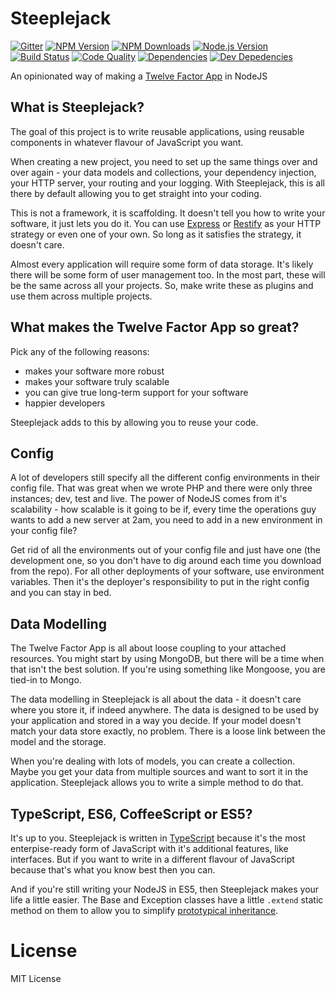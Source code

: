 # Steeplejack

[![Gitter][gitter-image]][gitter-url]
[![NPM Version][npm-image]][npm-url]
[![NPM Downloads][downloads-image]][downloads-url]
[![Node.js Version][node-version-image]][node-version-url]
[![Build Status][travis-image]][travis-url]
[![Code Quality][quality-image]][quality-url]
[![Dependencies][dependencies-image]][dependencies-url]
[![Dev Depedencies][dev-dependencies-image]][dev-dependencies-url]

An opinionated way of making a [Twelve Factor App](http://12factor.net) in NodeJS

## What is Steeplejack?

The goal of this project is to write reusable applications, using reusable components in whatever flavour of JavaScript
you want.

When creating a new project, you need to set up the same things over and over again - your data models and collections,
your dependency injection, your HTTP server, your routing and your logging. With Steeplejack, this is all there by
default allowing you to get straight into your coding.

This is not a framework, it is scaffolding. It doesn't tell you how to write your software, it just lets you do it. You
can use [Express](http://expressjs.com) or [Restify](http://restify.com) as your HTTP strategy or even one of your own.
So long as it satisfies the strategy, it doesn't care.

Almost every application will require some form of data storage. It's likely there will be some form of user management
too. In the most part, these will be the same across all your projects. So, make write these as plugins and use them
across multiple projects.

## What makes the Twelve Factor App so great?

Pick any of the following reasons:

 - makes your software more robust
 - makes your software truly scalable
 - you can give true long-term support for your software
 - happier developers

Steeplejack adds to this by allowing you to reuse your code.

## Config

A lot of developers still specify all the different config environments in their config file. That was great when we
wrote PHP and there were only three instances; dev, test and live. The power of NodeJS comes from it's scalability - how
scalable is it going to be if, every time the operations guy wants to add a new server at 2am, you need to add in a new
environment in your config file?

Get rid of all the environments out of your config file and just have one (the development one, so you don't have to dig
around each time you download from the repo). For all other deployments of your software, use environment variables.
Then it's the deployer's responsibility to put in the right config and you can stay in bed.

## Data Modelling

The Twelve Factor App is all about loose coupling to your attached resources. You might start by using MongoDB, but
there will be a time when that isn't the best solution. If you're using something like Mongoose, you are tied-in to
Mongo.

The data modelling in Steeplejack is all about the data - it doesn't care where you store it, if indeed anywhere. The
data is designed to be used by your application and stored in a way you decide. If your model doesn't match your data
store exactly, no problem. There is a loose link between the model and the storage.

When you're dealing with lots of models, you can create a collection. Maybe you get your data from multiple sources
and want to sort it in the application. Steeplejack allows you to write a simple method to do that.

## TypeScript, ES6, CoffeeScript or ES5?

It's up to you. Steeplejack is written in [TypeScript](http://typescriptlang.org) because it's the most enterpise-ready
form of JavaScript with it's additional features, like interfaces. But if you want to write in a different flavour of
JavaScript because that's what you know best then you can.

And if you're still writing your NodeJS in ES5, then Steeplejack makes your life a little easier. The Base and Exception
classes have a little `.extend` static method on them to allow you to simplify
[prototypical inheritance](https://developer.mozilla.org/en/docs/Web/JavaScript/Inheritance_and_the_prototype_chain).

# License

MIT License

[npm-image]: https://img.shields.io/npm/v/steeplejack.svg?style=flat
[downloads-image]: https://img.shields.io/npm/dm/steeplejack.svg?style=flat
[node-version-image]: https://img.shields.io/badge/node.js-%3E%3D_0.10-brightgreen.svg?style=flat
[travis-image]: https://img.shields.io/travis/riggerthegeek/steeplejack.svg?style=flat
[dependencies-image]: https://img.shields.io/david/riggerthegeek/steeplejack.svg?style=flat
[dev-dependencies-image]: https://img.shields.io/david/dev/riggerthegeek/steeplejack.svg?style=flat
[gitter-image]: https://img.shields.io/badge/GITTER-JOIN%20CHAT%20%E2%86%92-1DCE73.svg?style=flat
[quality-image]: http://img.shields.io/codeclimate/github/riggerthegeek/steeplejack.svg?style=flat

[npm-url]: https://npmjs.org/package/steeplejack
[node-version-url]: http://nodejs.org/download/
[travis-url]: https://travis-ci.org/riggerthegeek/steeplejack
[downloads-url]: https://npmjs.org/package/steeplejack
[dependencies-url]: https://david-dm.org/riggerthegeek/steeplejack
[dev-dependencies-url]: https://david-dm.org/riggerthegeek/steeplejack#info=devDependencies&view=table
[gitter-url]: https://gitter.im/riggerthegeek/steeplejack?utm_source=badge&utm_medium=badge&utm_campaign=pr-badge&utm_content=body_badge
[quality-url]: https://codeclimate.com/github/riggerthegeek/steeplejack

